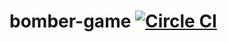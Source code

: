 # bomber-game [![Circle CI](https://circleci.com/gh/dani-garcia/bomber-game.svg?style=svg&circle-token=538175f68a6dd8a72d00c177f5423f606efd975a)](https://circleci.com/gh/dani-garcia/bomber-game)

